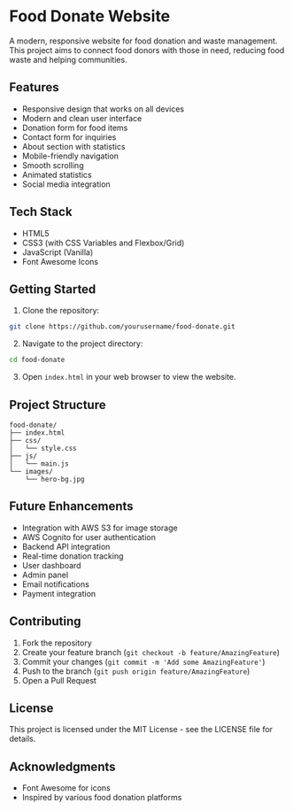 # Food Donate Website

A modern, responsive website for food donation and waste management. This project aims to connect food donors with those in need, reducing food waste and helping communities.

## Features

- Responsive design that works on all devices
- Modern and clean user interface
- Donation form for food items
- Contact form for inquiries
- About section with statistics
- Mobile-friendly navigation
- Smooth scrolling
- Animated statistics
- Social media integration

## Tech Stack

- HTML5
- CSS3 (with CSS Variables and Flexbox/Grid)
- JavaScript (Vanilla)
- Font Awesome Icons

## Getting Started

1. Clone the repository:
```bash
git clone https://github.com/yourusername/food-donate.git
```

2. Navigate to the project directory:
```bash
cd food-donate
```

3. Open `index.html` in your web browser to view the website.

## Project Structure

```
food-donate/
├── index.html
├── css/
│   └── style.css
├── js/
│   └── main.js
└── images/
    └── hero-bg.jpg
```

## Future Enhancements

- Integration with AWS S3 for image storage
- AWS Cognito for user authentication
- Backend API integration
- Real-time donation tracking
- User dashboard
- Admin panel
- Email notifications
- Payment integration

## Contributing

1. Fork the repository
2. Create your feature branch (`git checkout -b feature/AmazingFeature`)
3. Commit your changes (`git commit -m 'Add some AmazingFeature'`)
4. Push to the branch (`git push origin feature/AmazingFeature`)
5. Open a Pull Request

## License

This project is licensed under the MIT License - see the LICENSE file for details.

## Acknowledgments

- Font Awesome for icons
- Inspired by various food donation platforms 